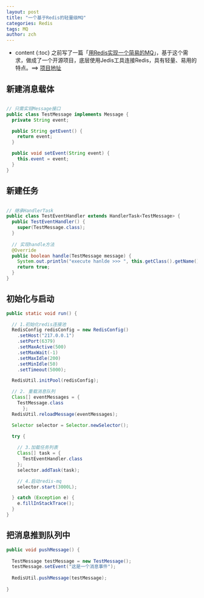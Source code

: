 ```yaml
---
layout: post
title: "一个基于Redis的轻量级MQ"
categories: Redis
tags: MQ
author: zch
---
```


* content
{:toc}
之前写了一篇「[用Redis实现一个简易的MQ](http://zhangchenghui.cn/2017/09/11/Redis-List/)」，基于这个需求，做成了一个开源项目，底层使用Jedis工具连接Redis，具有轻量、易用的特点。==> [项目地址](https://github.com/zzzch/redis-mq/)









## 新建消息载体

```java

// 只需实现Message接口
public class TestMessage implements Message {
  private String event;

  public String getEvent() {
    return event;
  }

  public void setEvent(String event) {
    this.event = event;
  }
}
```



## 新建任务

```java

// 继承HandlerTask
public class TestEventHandler extends HandlerTask<TestMessage> {
  public TestEventHandler() {
    super(TestMessage.class);
  }
  
  // 实现handle方法
  @Override
  public boolean handle(TestMessage message) {
    System.out.println("execute hanlde >>> ", this.getClass().getName());
    return true;
  }
}
```



## 初始化与启动

```java
public static void run() {

  // 1.初始化redis连接池
  RedisConfig redisConfig = new RedisConfig()
    .setHost("217.0.0.1")
    .setPort(6379)
    .setMaxActive(500)
    .setMaxWait(-1)
    .setMaxIdle(200)
    .setMinIdle(50)
    .setTimeout(5000);

  RedisUtil.initPool(redisConfig);

  // 2. 重载消息队列
  Class[] eventMessages = {
    TestMessage.class
      };
  RedisUtil.reloadMessage(eventMessages);

  Selector selector = Selector.newSelector();
  
  try {

    // 3.加载任务列表
    Class[] task = {
      TestEventHandler.class
    };
    selector.addTask(task);

    // 4.启动redis-mq
    selector.start(3000L);

  } catch (Exception e) {
    e.fillInStackTrace();
  }
}
```


## 把消息推到队列中

```java
public void pushMessage() {
  
  TestMessage testMessage = new TestMessage();
  testMessage.setEvent("这是一个消息事件");
  
  RedisUtil.pushMessage(testMessage);
    
}
```